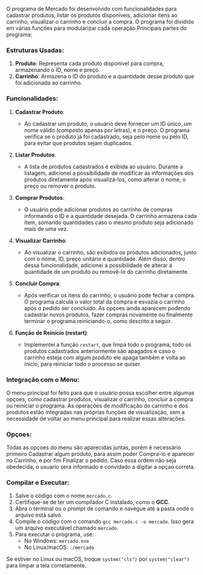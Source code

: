O programa de Mercado foi desenvolvido com funcionalidades para cadastrar produtos, listar os produtos disponíveis, adicionar itens ao carrinho, visualizar o carrinho e concluir a compra. O programa foi dividido em várias funções para modularizar cada operação.Principais partes do programa:

### Estruturas Usadas:
1. **Produto**: Representa cada produto disponível para compra, armazenando o ID, nome e preço.
2. **Carrinho**: Armazena o ID do produto e a quantidade desse produto que foi adicionada ao carrinho.

### Funcionalidades:

1. **Cadastrar Produto**:
   - Ao cadastrar um produto, o usuário deve fornecer um ID único, um nome válido (composto apenas por letras), e o preço. O programa verifica se o produto já foi cadastrado, seja pelo nome ou pelo ID, para evitar que produtos sejam duplicados.

2. **Listar Produtos**:
   - A lista de produtos cadastrados é exibida ao usuário. Durante a listagem, adicionei a possibilidade de modificar as informações dos produtos diretamente após visualizá-los, como alterar o nome, o preço ou remover o produto.

3. **Comprar Produtos**:
   - O usuário pode adicionar produtos ao carrinho de compras informando o ID e a quantidade desejada. O carrinho armazena cada item, somando quantidades caso o mesmo produto seja adicionado mais de uma vez.

4. **Visualizar Carrinho**:
   - Ao visualizar o carrinho, são exibidos os produtos adicionados, junto com o nome, ID, preço unitário e quantidade. Além disso, dentro dessa funcionalidade, adicionei a possibilidade de alterar a quantidade de um produto ou removê-lo do carrinho diretamente.

5. **Concluir Compra**:
   - Após verificar os itens do carrinho, o usuário pode fechar a compra. O programa calcula o valor total da compra e esvazia o carrinho após o pedido ser concluído. As opçoes ainda aparecem podendo cadastrar novos produtos, fazer compras novamente ou finalmente terminar o programa reiniciando-o, como descrito a seguir.

6. **Função de Reinício (restart)**:
   - Implementei a função `restart`, que limpa todo o programa, todo os produtos cadastrados anteriormente são apagados e caso o carrinho esteja com algum produto ele apaga também e volta ao inicio, para reiniciar todo o processo se quiser.

### Integração com o Menu:
O menu principal foi feito para que o usuário possa escolher entre algumas opçoes, como cadastrar produtos, visualizar o carrinho, concluir a compra ou reiniciar o programa. As operações de modificação do carrinho e dos produtos estão integradas nas próprias funções de visualização, sem a necessidade de voltar ao menu principal para realizar essas alterações.

### Opçoes:
Todas as opçoes do menu são aparecidas juntas, porém é necessário primeiro Cadastrar algum produto, para assim poder Compra-lo e aparecer no Carrinho, e por fim Finalizar o pedido. Caso essa ordem não seja obedecida, o usuario sera informado e convidado a digitar a opçao correta.

### Compilar e Executar:

1. Salve o código com o nome `mercado.c`.
2. Certifique-se de ter um compilador C instalado, como o **GCC**.
3. Abra o terminal ou o prompt de comando e navegue até a pasta onde o arquivo está salvo.
4. Compile o código com o comando `gcc mercado.c -o mercado`. Isso gera um arquivo executável chamado `mercado`.
5. Para executar o programa, use:
   - No Windows: `mercado.exe`
   - No Linux/macOS: `./mercado`

Se estiver no Linux ou macOS, troque `system("cls")` por `system("clear")` para limpar a tela corretamente.